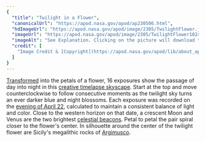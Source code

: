 ```yaml
---
{
  "title": "Twilight in a Flower",
  "canonicalUrl": "https://apod.nasa.gov/apod/ap230506.html",
  "hdImageUrl": "https://apod.nasa.gov/apod/image/2305/TwilightFlower.jpg",
  "imageUrl": "https://apod.nasa.gov/apod/image/2305/TwilightFlower1024.jpg",
  "imageAlt": "See Explanation. Clicking on the picture will download the highest resolution version available.",
  "credit": [
    "Image Credit & [Copyright](https://apod.nasa.gov/apod/lib/about_apod.html#srapply): [Dario Giannobile](https://www.dariogiannobile.com/)"
  ]
}
---
```


[Transformed](https://apod.nasa.gov/apod/ap220422.html) into the petals of a flower, 16 exposures show the passage of day into night in this [creative timelapse skyscape](https://www.dariogiannobile.com/p605599922/h6a198f02#h6a198f02). Start at the top and move counterclockwise to follow consecutive moments as the twilight sky turns an ever darker blue and night blossoms. Each exposure was recorded on the [evening of April 22](https://www.dariogiannobile.com/night_sky_galleries/nightscape/h6fec4a2d#h6fec4a2d), calculated to maintain a consistent balance of light and color. Close to the western horizon on that date, a crescent Moon and Venus are the two brightest [celestial beacons](https://solarsystem.nasa.gov/skywatching/whats-up/). Petal to petal the pair spiral closer to the flower's center. In silhouette around the center of the twilight flower are Sicily's megalithic rocks of [Argimusco](https://en.wikipedia.org/wiki/Argimusco).
